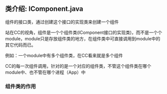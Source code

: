 ## 类介绍: IComponent.java

组件的接口类，通过创建这个接口的实现类来创建一个组件

站在CC的视角，组件是一个个组件类(IComponent接口的实现类)，而不是一个个module，module只是存放组件类的地方，在组件类中可直接调用到module中的其它代码而已。

例如：一个module中有多个组件类，在CC看来就是多个组件

CC的每一次组件调用，针对的是一个对应的组件类，不管这个组件类在哪个module中、也不管在哪个进程（App）中

### 组件类的作用


